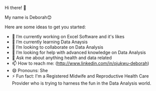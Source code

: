 Hi there! 👋

My name is Deborah😊

Here are some ideas to get you started:

- 🔭 I’m currently working on Excel Software and it's likes
- 🌱 I’m currently learning Data Anaysis
- 👯 I’m looking to collaborate on Data Analysis
- 🤔 I’m looking for help with advanced knowledge on Data Analysis
- 💬 Ask me about anything health and data related
- 📫 How to reach me: (http://www.linkedin.com/in/ojukwu-deborah)
- 😄 Pronouns: She
- ⚡ Fun fact: I'm a Registered Midwife and  Reproductive Health Care Provider who is trying to harness the fun in the Data Analysis world.
  
